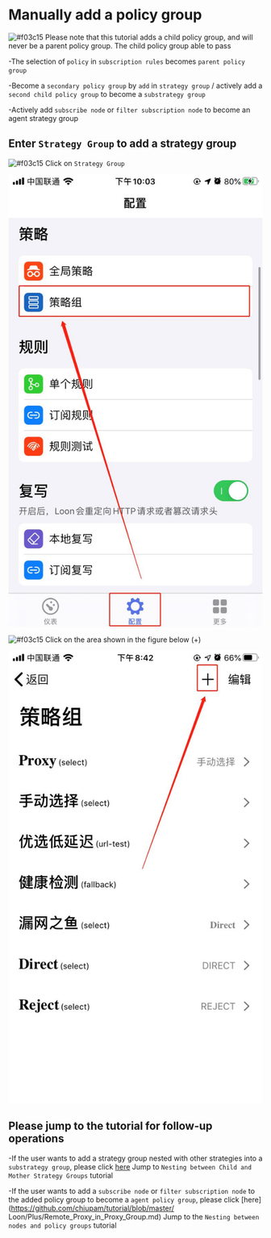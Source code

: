 # Manually add a policy group

![#f03c15](https://placehold.it/15/f03c15/000000?text=+) Please note that this tutorial adds a child policy group, and will never be a parent policy group. The child policy group able to pass

-The selection of `policy` in `subscription rules` becomes `parent policy group`

-Become a `secondary policy group` by `add` in `strategy group` / actively add a `second child policy group` to become a `substrategy group`

-Actively add `subscribe node` or `filter subscription node` to become an agent strategy group

## Enter `Strategy Group` to add a strategy group

![#f03c15](https://placehold.it/15/f03c15/000000?text=+) Click on `Strategy Group`

![image](https://raw.githubusercontent.com/chiupam/tutorial-image/master/Loon/Plus/Proxy_Group.jpg)

![#f03c15](https://placehold.it/15/f03c15/000000?text=+) Click on the area shown in the figure below (+)

![image](https://raw.githubusercontent.com/chiupam/tutorial-image/master/Loon/Plus/Proxy_Group_2.jpg)

## Please jump to the tutorial for follow-up operations

-If the user wants to add a strategy group nested with other strategies into a `substrategy group`, please click [here](https://github.com/chiupam/tutorial/blob/master/Loon/Plus/Matryoshka_EN.md) Jump to `Nesting between Child and Mother Strategy Groups` tutorial

-If the user wants to add a `subscribe node` or `filter subscription node` to the added policy group to become a `agent policy group`, please click [here](https://github.com/chiupam/tutorial/blob/master/ Loon/Plus/Remote_Proxy_in_Proxy_Group.md) Jump to the `Nesting between nodes and policy groups` tutorial